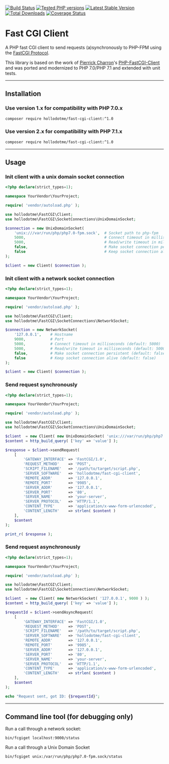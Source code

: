 [![Build Status](https://travis-ci.org/hollodotme/fast-cgi-client.svg?branch=master)](https://travis-ci.org/hollodotme/fast-cgi-client)
[![Tested PHP versions](https://php-eye.com/badge/hollodotme/fast-cgi-client/tested.svg)](https://php-eye.com/package/hollodotme/fast-cgi-client)
[![Latest Stable Version](https://poser.pugx.org/hollodotme/fast-cgi-client/v/stable)](https://packagist.org/packages/hollodotme/fast-cgi-client) 
[![Total Downloads](https://poser.pugx.org/hollodotme/fast-cgi-client/downloads)](https://packagist.org/packages/hollodotme/fast-cgi-client) 
[![Coverage Status](https://coveralls.io/repos/github/hollodotme/fast-cgi-client/badge.svg?branch=master)](https://coveralls.io/github/hollodotme/fast-cgi-client?branch=master)

# Fast CGI Client

A PHP fast CGI client to send requests (a)synchronously to PHP-FPM using the [FastCGI Protocol](http://www.mit.edu/~yandros/doc/specs/fcgi-spec.html).

This library is based on the work of [Pierrick Charron](https://github.com/adoy)'s [PHP-FastCGI-Client](https://github.com/adoy/PHP-FastCGI-Client/) 
and was ported and modernized to PHP 7.0/PHP 7.1 and extended with unit tests.

---

## Installation

### Use version 1.x for compatibility with PHP 7.0.x

```bash
composer require hollodotme/fast-cgi-client:^1.0
```

### Use version 2.x for compatibility with PHP 7.1.x

```bash
composer require hollodotme/fast-cgi-client:^1.0
```

---

## Usage

### Init client with a unix domain socket connection

```php
<?php declare(strict_types=1);

namespace YourVendor\YourProject;

require( 'vendor/autoload.php' );

use hollodotme\FastCGI\Client;
use hollodotme\FastCGI\SocketConnections\UnixDomainSocket;

$connection = new UnixDomainSocket(
	'unix:///var/run/php/php7.0-fpm.sock',  # Socket path to php-fpm
	5000,                                   # Connect timeout in milliseconds (default: 5000)
	5000,                                   # Read/write timeout in milliseconds (default: 5000)
	false,                                  # Make socket connection persistent (default: false)
	false                                   # Keep socket connection alive (default: false) 
);

$client = new Client( $connection );
```

### Init client with a network socket connection

```php
<?php declare(strict_types=1);

namespace YourVendor\YourProject;

require( 'vendor/autoload.php' );

use hollodotme\FastCGI\Client;
use hollodotme\FastCGI\SocketConnections\NetworkSocket;

$connection = new NetworkSocket(
	'127.0.0.1',    # Hostname
	9000,           # Port
	5000,           # Connect timeout in milliseconds (default: 5000)
	5000,           # Read/write timeout in milliseconds (default: 5000)
	false,          # Make socket connection persistent (default: false)
	false           # Keep socket connection alive (default: false) 
);

$client = new Client( $connection );
```

### Send request synchronously

```php
<?php declare(strict_types=1);

namespace YourVendor\YourProject;

require( 'vendor/autoload.php' );

use hollodotme\FastCGI\Client;
use hollodotme\FastCGI\SocketConnections\UnixDomainSocket;

$client  = new Client( new UnixDomainSocket( 'unix:///var/run/php/php7.0-fpm.sock' ) );
$content = http_build_query( ['key' => 'value'] );

$response = $client->sendRequest(
	[
		'GATEWAY_INTERFACE' => 'FastCGI/1.0',
		'REQUEST_METHOD'    => 'POST',
		'SCRIPT_FILENAME'   => '/path/to/target/script.php',
		'SERVER_SOFTWARE'   => 'hollodotme/fast-cgi-client',
		'REMOTE_ADDR'       => '127.0.0.1',
		'REMOTE_PORT'       => '9985',
		'SERVER_ADDR'       => '127.0.0.1',
		'SERVER_PORT'       => '80',
		'SERVER_NAME'       => 'your-server',
		'SERVER_PROTOCOL'   => 'HTTP/1.1',
		'CONTENT_TYPE'      => 'application/x-www-form-urlencoded',
		'CONTENT_LENGTH'    => strlen( $content )	
	],
	$content
);

print_r( $response );
```

### Send request asynchronously

```php
<?php declare(strict_types=1);

namespace YourVendor\YourProject;

require( 'vendor/autoload.php' );

use hollodotme\FastCGI\Client;
use hollodotme\FastCGI\SocketConnections\NetworkSocket;

$client  = new Client( new NetworkSocket( '127.0.0.1', 9000 ) );
$content = http_build_query( ['key' => 'value'] );

$requestId = $client->sendAsyncRequest(
	[
		'GATEWAY_INTERFACE' => 'FastCGI/1.0',
		'REQUEST_METHOD'    => 'POST',
		'SCRIPT_FILENAME'   => '/path/to/target/script.php',
		'SERVER_SOFTWARE'   => 'hollodotme/fast-cgi-client',
		'REMOTE_ADDR'       => '127.0.0.1',
		'REMOTE_PORT'       => '9985',
		'SERVER_ADDR'       => '127.0.0.1',
		'SERVER_PORT'       => '80',
		'SERVER_NAME'       => 'your-server',
		'SERVER_PROTOCOL'   => 'HTTP/1.1',
		'CONTENT_TYPE'      => 'application/x-www-form-urlencoded',
		'CONTENT_LENGTH'    => strlen( $content )	
	],
	$content
);

echo "Request sent, got ID: {$requestId}";
```

---

## Command line tool (for debugging only)

Run a call through a network socket:

    bin/fcgiget localhost:9000/status

Run a call through a Unix Domain Socket

    bin/fcgiget unix:/var/run/php/php7.0-fpm.sock/status
